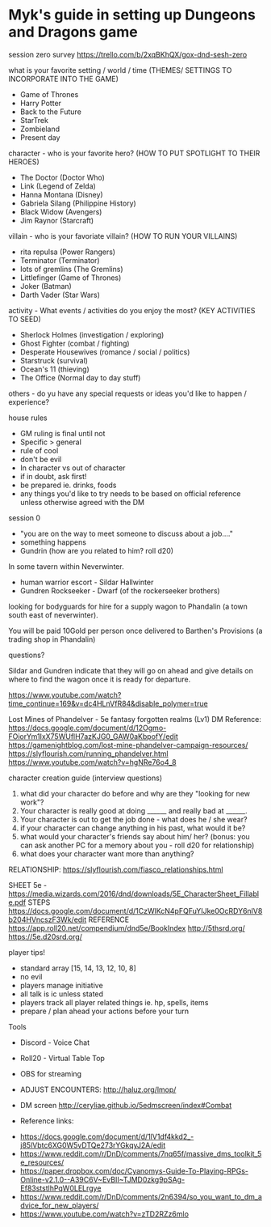 # Myk's guide in setting up Dungeons and Dragons game 

session zero survey https://trello.com/b/2xqBKhQX/gox-dnd-sesh-zero

what is your favorite setting / world / time (THEMES/ SETTINGS TO INCORPORATE INTO THE GAME)
- Game of Thrones
- Harry Potter
- Back to the Future
- StarTrek
- Zombieland
- Present day

character - who is your favorite hero? (HOW TO PUT SPOTLIGHT TO THEIR HEROES)
- The Doctor (Doctor Who)
- Link (Legend of Zelda)
- Hanna Montana (Disney)
- Gabriela Silang (Philippine History)
- Black Widow (Avengers)
- Jim Raynor (Starcraft)

villain - who is your favoriate villain? (HOW TO RUN YOUR VILLAINS)
- rita repulsa (Power Rangers)
- Terminator (Terminator)
- lots of gremlins (The Gremlins)
- Littlefinger (Game of Thrones)
- Joker (Batman)
- Darth Vader (Star Wars)

activity - What events / activities do you enjoy the most? (KEY ACTIVITIES TO SEED)
- Sherlock Holmes (investigation / exploring)
- Ghost Fighter (combat / fighting)
- Desperate Housewives (romance / social / politics)
- Starstruck (survival) 
- Ocean's 11 (thieving)
- The Office (Normal day to day stuff)

others - do yu have any special requests or ideas you'd like to happen / experience? 

house rules
- GM ruling is final until not
- Specific > general
- rule of cool
- don't be evil
- In character vs out of character
- if in doubt, ask first!
- be prepared ie. drinks, foods
- any things you'd like to try needs to be based on official reference unless otherwise agreed with the DM

session 0
- "you are on the way to meet someone to discuss about a job...."
- something happens
- Gundrin (how are you related to him? roll d20)

In some tavern within Neverwinter.

* human warrior escort - Sildar Hallwinter
* Gundren Rockseeker - Dwarf (of the rockerseeker brothers)

looking for bodyguards for hire for a supply wagon to Phandalin (a town south east of neverwinter).

<Proceed with interview>

You will be paid 10Gold per person once delivered to Barthen's Provisions (a trading shop in Phandalin)

questions?

Sildar and Gundren indicate that they will go on ahead and give details on where to find the wagon once it is ready for departure.

<show video> https://www.youtube.com/watch?time_continue=169&v=dc4HLnVfR84&disable_polymer=true
 

Lost Mines of Phandelver - 5e fantasy forgotten realms (Lv1)
DM Reference:
https://docs.google.com/document/d/12Ogmo-FOiorYm1IxX75WUflH7azKJG0_GAW0aKbpofY/edit
https://gamenightblog.com/lost-mine-phandelver-campaign-resources/
https://slyflourish.com/running_phandelver.html
https://www.youtube.com/watch?v=hgNRe76o4_8

character creation guide (interview questions)
1. what did your character do before and why are they "looking for new work"?
2. Your character is really good at doing ______ and really bad at ______.
3. Your character is out to get the job done - what does he / she wear?
4. if your character can change anything in his past, what would it be?
5. what would your character's friends say about him/ her? (bonus: you can ask another PC for a memory about you - roll d20 for relationship)
6. what does your character want more than anything?

RELATIONSHIP: https://slyflourish.com/fiasco_relationships.html

SHEET 5e - https://media.wizards.com/2016/dnd/downloads/5E_CharacterSheet_Fillable.pdf
STEPS https://docs.google.com/document/d/1CzWlKcN4pFQFuYIJke0OcRDY6nlV8b204HVncszF3Wk/edit
REFERENCE
https://app.roll20.net/compendium/dnd5e/BookIndex
http://5thsrd.org/
https://5e.d20srd.org/

player tips!
- standard array [15, 14, 13, 12, 10, 8]
- no evil
- players manage initiative
- all talk is ic unless stated
- players track all player related things ie. hp, spells, items
- prepare / plan ahead your actions before your turn



Tools
- Discord - Voice Chat
- Roll20 - Virtual Table Top
- OBS for streaming
- ADJUST ENCOUNTERS: http://haluz.org/lmop/
- DM screen http://ceryliae.github.io/5edmscreen/index#Combat

- Reference links: 
* https://docs.google.com/document/d/1lV1df4kkd2_-j85lVbtc6XG0W5vDTQe273rYGkqyJ2A/edit
* https://www.reddit.com/r/DnD/comments/7nq65f/massive_dms_toolkit_5e_resources/
* https://paper.dropbox.com/doc/Cyanomys-Guide-To-Playing-RPGs-Online-v2.1.0--A39C6V~EvBII~TJMD0zkg9pSAg-Ef83ststlhPqW0LELrgye
* https://www.reddit.com/r/DnD/comments/2n6394/so_you_want_to_dm_advice_for_new_players/
* https://www.youtube.com/watch?v=zTD2RZz6mlo
